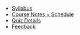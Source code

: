 - [Syllabus](syllabus.md)
- [Course Notes + Schedule](home.md)
- [Quiz Details](quiz.md)
- [Feedback](feedback.md)
<!-- - [Final Project](final-project.md) -->
<!-- * [Schedule](schedule.md)
* [Topics](topics.md)
* [Resources](resources.md)
* [UX Techniques Guide](ux-techniques-guide.md)
* [Contact](contact.md) -->
